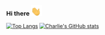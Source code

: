 ### Hi there <img src="https://raw.githubusercontent.com/charliedodds/charliedodds/main/wave.gif" alt="waving hand gif" width="30px">

[![Top Langs](https://github-readme-stats.vercel.app/api/top-langs/?username=charliedodds&theme=radical&layout=compact)](https://github.com/anuraghazra/github-readme-stats)
[![Charlie's GitHub stats](https://github-readme-stats.vercel.app/api?username=charliedodds&show_icons=true&theme=radical)](https://github.com/anuraghazra/github-readme-stats)

<!--
**charliedodds/charliedodds** is a ✨ _special_ ✨ repository because its `README.md` (this file) appears on your GitHub profile.

Here are some ideas to get you started:

- 🔭 I’m currently working on ...
- 🌱 I’m currently learning ...
- 👯 I’m looking to collaborate on ...
- 🤔 I’m looking for help with ...
- 💬 Ask me about ...
- 📫 How to reach me: ...
- 😄 Pronouns: ...
- ⚡ Fun fact: ...
-->
